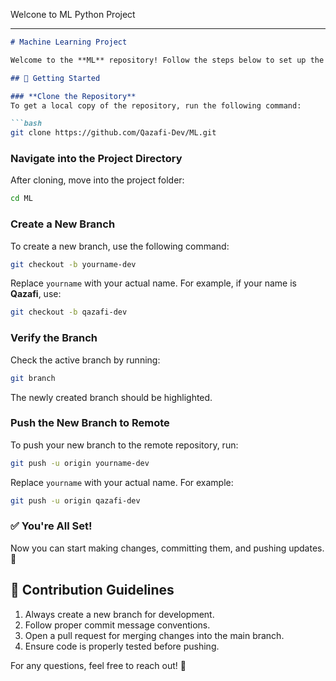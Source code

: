 Welcone to ML Python Project

---

```md
# Machine Learning Project

Welcome to the **ML** repository! Follow the steps below to set up the project on your local machine.

## 🚀 Getting Started

### **Clone the Repository**
To get a local copy of the repository, run the following command:

```bash
git clone https://github.com/Qazafi-Dev/ML.git
```

### **Navigate into the Project Directory**
After cloning, move into the project folder:

```bash
cd ML
```

### **Create a New Branch**
To create a new branch, use the following command:

```bash
git checkout -b yourname-dev
```
Replace `yourname` with your actual name. For example, if your name is **Qazafi**, use:

```bash
git checkout -b qazafi-dev
```

### **Verify the Branch**
Check the active branch by running:

```bash
git branch
```
The newly created branch should be highlighted.

### **Push the New Branch to Remote**
To push your new branch to the remote repository, run:

```bash
git push -u origin yourname-dev
```

Replace `yourname` with your actual name. For example:

```bash
git push -u origin qazafi-dev
```

### ✅ **You're All Set!**
Now you can start making changes, committing them, and pushing updates. 🎉

## 📌 Contribution Guidelines
1. Always create a new branch for development.
2. Follow proper commit message conventions.
3. Open a pull request for merging changes into the main branch.
4. Ensure code is properly tested before pushing.

For any questions, feel free to reach out! 🚀
``` 
